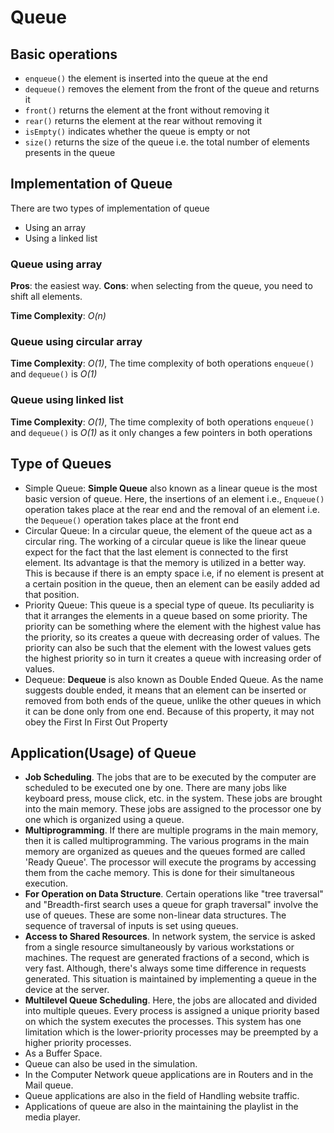 # Queue

## Basic operations

- `enqueue()` the element is inserted into the queue at the end
- `dequeue()` removes the element from the front of the queue and returns it
- `front()` returns the element at the front without removing it
- `rear()` returns the element at the rear without removing it
- `isEmpty()` indicates whether the queue is empty or not
- `size()` returns the size of the queue i.e. the total number of elements presents in the queue

## Implementation of Queue

There are two types of implementation of queue

- Using an array
- Using a linked list

### Queue using array

**Pros**: the easiest way.
**Cons**: when selecting from the queue, you need to shift all elements.

**Time Complexity**: *O(n)*

### Queue using circular array

**Time Complexity**: *O(1)*, The time complexity of both operations `enqueue()` and `dequeue()` is *O(1)*

### Queue using linked list

**Time Complexity**: *O(1)*, The time complexity of both operations `enqueue()` and `dequeue()` is *O(1)* as it only changes a few pointers in both operations

## Type of Queues

- Simple Queue:
**Simple Queue** also known as a linear queue is the most basic version of queue. Here, the insertions of an element i.e., `Enqueue()` operation takes place at the rear end and the removal of an element i.e. the `Dequeue()` operation takes place at the front end
- Circular Queue:
In a circular queue, the element of the queue act as a circular ring. The working of a circular queue is like the linear queue expect for the fact that the last element is connected to the first element. Its advantage is that the memory is utilized in a better way. This is because if there is an empty space i.e, if no element is present at a certain position in the queue, then an element can be easily added ad that position.
- Priority Queue:
This queue is a special type of queue. Its peculiarity is that it arranges the elements in a queue based on some priority. The priority can be something where the element with the highest value has the priority, so its creates a queue with decreasing order of values. The priority can also be such that the element with the lowest values gets the highest priority so in turn it creates a queue with increasing order of values.
- Dequeue:
**Dequeue** is also known as Double Ended Queue. As the name suggests double ended, it means that an element can be inserted or removed from both ends of the queue, unlike the other queues in which it can be done only from one end. Because of this property, it may not obey the First In First Out Property

## Application(Usage) of Queue

- **Job Scheduling**. The jobs that are to be executed by the computer are scheduled to be executed one by one. There are many jobs like keyboard press, mouse click, etc. in the system. These jobs are brought into the main memory. These jobs are assigned to the processor one by one which is organized using a queue.
- **Multiprogramming**. If there are multiple programs in the main memory, then it is called multiprogramming. The various programs in the main memory are organized as queues and the queues formed are called 'Ready Queue'. The processor will execute the programs by accessing them from the cache memory. This is done for their simultaneous execution.
- **For Operation on Data Structure**. Certain operations like "tree traversal" and "Breadth-first search uses a queue for graph traversal" involve the use of queues. These are some non-linear data structures. The sequence of traversal of inputs is set using queues.
- **Access to Shared Resources**. In network system, the service is asked from a single resource simultaneously by various workstations or machines. The request are generated fractions of a second, which is very fast. Although, there's always some time difference in requests generated. This situation is maintained by implementing a queue in the device at the server.
- **Multilevel Queue Scheduling**. Here, the jobs are allocated and divided into multiple queues. Every process is assigned a unique priority based on which the system executes the processes. This system has one limitation which is the lower-priority processes may be preempted by a higher priority processes.
- As a Buffer Space.
- Queue can also be used in the simulation.
- In the Computer Network queue applications are in Routers and in the Mail queue.
- Queue applications are also in the field of Handling website traffic.
- Applications of queue are also in the maintaining the playlist in the media player.
